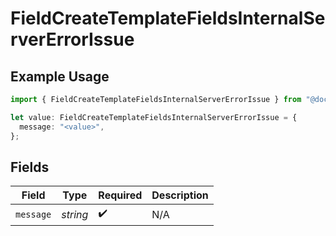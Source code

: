 # FieldCreateTemplateFieldsInternalServerErrorIssue

## Example Usage

```typescript
import { FieldCreateTemplateFieldsInternalServerErrorIssue } from "@documenso/sdk-typescript/models/errors";

let value: FieldCreateTemplateFieldsInternalServerErrorIssue = {
  message: "<value>",
};
```

## Fields

| Field              | Type               | Required           | Description        |
| ------------------ | ------------------ | ------------------ | ------------------ |
| `message`          | *string*           | :heavy_check_mark: | N/A                |